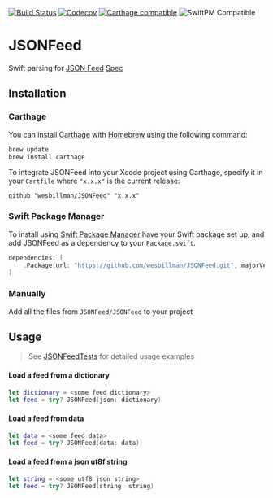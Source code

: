 [![Build Status](https://travis-ci.org/wesbillman/JSONFeed.svg?branch=master)](https://travis-ci.org/wesbillman/JSONFeed)
[![Codecov](https://img.shields.io/codecov/c/github/wesbillman/JSONFeed.svg)](https://codecov.io/gh/wesbillman/JSONFeed)
[![Carthage compatible](https://img.shields.io/badge/Carthage-compatible-4BC51D.svg?style=flat)](https://github.com/Carthage/Carthage)
![SwiftPM Compatible](https://img.shields.io/badge/SwiftPM-Compatible-brightgreen.svg)

# JSONFeed

Swift parsing for [JSON Feed](https://jsonfeed.org/) [Spec](https://jsonfeed.org/version/1)

## Installation

### Carthage

You can install [Carthage](https://github.com/Carthage/Carthage) with [Homebrew](http://brew.sh/) using the following command:

```bash
brew update
brew install carthage
```
To integrate JSONFeed into your Xcode project using Carthage, specify it in your `Cartfile` where `"x.x.x"` is the current release:

```ogdl
github "wesbillman/JSONFeed" "x.x.x"
```

### Swift Package Manager

To install using [Swift Package Manager](https://swift.org/package-manager/) have your Swift package set up, and add JSONFeed as a dependency to your `Package.swift`.

```swift
dependencies: [
    .Package(url: "https://github.com/wesbillman/JSONFeed.git", majorVersion: 0)
]
```

### Manually
Add all the files from `JSONFeed/JSONFeed` to your project

## Usage

> See [JSONFeedTests](https://github.com/wesbillman/JSONFeed/blob/master/JSONFeedTests/JSONFeedTests.swift) for detailed usage examples

#### Load a feed from a dictionary

```swift
let dictionary = <some feed dictionary>
let feed = try? JSONFeed(json: dictionary)
```

#### Load a feed from data

```swift
let data = <some feed data>
let feed = try? JSONFeed(data: data)
```

#### Load a feed from a json ut8f string

```swift
let string = <some utf8 json string>
let feed = try? JSONFeed(string: string)
```
